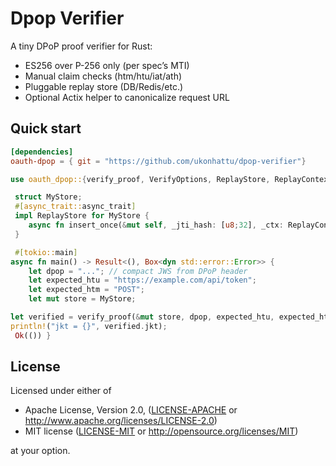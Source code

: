 
# Dpop Verifier

A tiny DPoP proof verifier for Rust:
- ES256 over P-256 only (per spec’s MTI)
- Manual claim checks (htm/htu/iat/ath)
- Pluggable replay store (DB/Redis/etc.)
- Optional Actix helper to canonicalize request URL

## Quick start

```toml
[dependencies]
oauth-dpop = { git = "https://github.com/ukonhattu/dpop-verifier"}
```
```rust
use oauth_dpop::{verify_proof, VerifyOptions, ReplayStore, ReplayContext, DpopError};

 struct MyStore;
 #[async_trait::async_trait]
 impl ReplayStore for MyStore {
    async fn insert_once(&mut self, _jti_hash: [u8;32], _ctx: ReplayContext<'_>) -> Result<bool, DpopError> { Ok(true) }
 }

 #[tokio::main]
async fn main() -> Result<(), Box<dyn std::error::Error>> {
    let dpop = "..."; // compact JWS from DPoP header
    let expected_htu = "https://example.com/api/token";
    let expected_htm = "POST";
    let mut store = MyStore;

let verified = verify_proof(&mut store, dpop, expected_htu, expected_htm, None, VerifyOptions::default()).await?;
println!("jkt = {}", verified.jkt);
 Ok(()) }
```

## License

Licensed under either of

 * Apache License, Version 2.0, ([LICENSE-APACHE](LICENSE-APACHE) or http://www.apache.org/licenses/LICENSE-2.0)
 * MIT license ([LICENSE-MIT](LICENSE-MIT) or http://opensource.org/licenses/MIT)

at your option.

